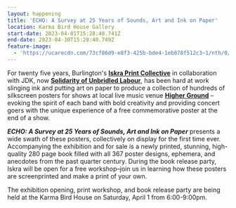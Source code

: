 ```yaml
---
layout: happening
title: 'ECHO: A Survey at 25 Years of Sounds, Art and Ink on Paper'
location: Karma Bird House Gallery
start-date: 2023-04-01T15:28:40.741Z
end-date: 2023-04-30T15:28:40.749Z
feature-image:
  - 'https://ucarecdn.com/73cf86d9-e8f3-425b-bde4-1eb878f512c3~1/nth/0/'
---
```

For twenty five years, Burlington's [**Iskra Print Collective**](https://www.iskraprint.com/) in collaboration with JDK, now [**Solidarity of Unbridled Labour**](http://solidarityofunbridledlabour.com/), has been hard at work slinging ink and putting art on paper to produce a collection of hundreds of silkscreen posters for shows at local live music venue [**Higher Ground**](https://highergroundmusic.com/) – evoking the spirit of each band with bold creativity and providing concert goers with the unique experience of a free commemorative poster at the end of a show.

**_ECHO: A Survey at 25 Years of Sounds, Art and Ink on Paper_** presents a wide swath of these posters, collectively on display for the first time ever. Accompanying the exhibition and for sale is a newly printed, stunning, high-quality 280 page book filled with all 367 poster designs, ephemera, and anecdotes from the past quarter century. During the book release party, Iskra will be open for a free workshop–join us in learning how these posters are screenprinted and make a print of your own.

The exhibition opening, print workshop, and book release party are being held at the Karma Bird House on Saturday, April 1 from 6:00-9:00pm.
